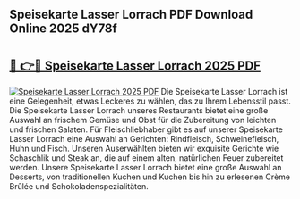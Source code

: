 ## Speisekarte Lasser Lorrach PDF Download Online 2025 dY78f

# <h2><a href="http://gc996b.nevu.top/?p=Speisekarte+Lasser+Lorrach">🔗 👉🔴 Speisekarte Lasser Lorrach 2025 PDF</a></h2>

[![Speisekarte Lasser Lorrach 2025 PDF](https://i.imgur.com/dBaPXMq.png)](http://gc996b.nevu.top/?p=Speisekarte+Lasser+Lorrach)
Die Speisekarte Lasser Lorrach ist eine Gelegenheit, etwas Leckeres zu wählen, das zu Ihrem Lebensstil passt. Die Speisekarte Lasser Lorrach unseres Restaurants bietet eine große Auswahl an frischem Gemüse und Obst für die Zubereitung von leichten und frischen Salaten. Für Fleischliebhaber gibt es auf unserer Speisekarte Lasser Lorrach eine Auswahl an Gerichten: Rindfleisch, Schweinefleisch, Huhn und Fisch. Unseren Auserwählten bieten wir exquisite Gerichte wie Schaschlik und Steak an, die auf einem alten, natürlichen Feuer zubereitet werden. Unsere Speisekarte Lasser Lorrach bietet eine große Auswahl an Desserts, von traditionellen Kuchen und Kuchen bis hin zu erlesenen Crème Brûlée und Schokoladenspezialitäten.
